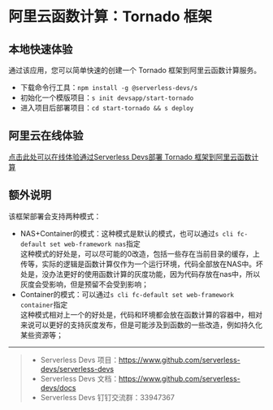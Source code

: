 # 阿里云函数计算：Tornado 框架

## 本地快速体验

通过该应用，您可以简单快速的创建一个 Tornado 框架到阿里云函数计算服务。

- 下载命令行工具：`npm install -g @serverless-devs/s`
- 初始化一个模版项目：`s init devsapp/start-tornado`
- 进入项目后部署项目：`cd start-tornado && s deploy`

## 阿里云在线体验

[点击此处可以在线体验通过Serverless Devs部署 Tornado 框架到阿里云函数计算](https://api.aliyun.com/new#/tutorial?action=git_open&git_repo=https://github.com/devsapp/devsapp-cloudshell-example.git&tutorial=tutorial/start-tornado.md)

## 额外说明

该框架部署会支持两种模式：
- NAS+Container的模式：这种模式是默认的模式，也可以通过`s cli fc-default set web-framework nas`指定   
  这种模式的好处是，可以尽可能的0改造，包括一些存在当前目录的缓存，上传等，实际的逻辑是函数计算仅作为一个运行环境，代码全部放在NAS中。坏处是，没办法更好的使用函数计算的灰度功能，因为代码存放在nas中，所以灰度会受影响，但是预留不会受到影响；  
- Container的模式：可以通过`s cli fc-default set web-framework container`指定   
  这种模式相对上一个的好处是，代码和环境都会放在函数计算的容器中，相对来说可以更好的支持灰度发布，但是可能涉及到函数的一些改造，例如持久化某些资源等；

-----

> - Serverless Devs 项目：https://www.github.com/serverless-devs/serverless-devs   
> - Serverless Devs 文档：https://www.github.com/serverless-devs/docs   
> - Serverless Devs 钉钉交流群：33947367    
